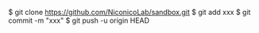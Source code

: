 $ git clone https://github.com/NiconicoLab/sandbox.git
$ git add xxx
$ git commit -m "xxx"
$ git push -u origin HEAD
